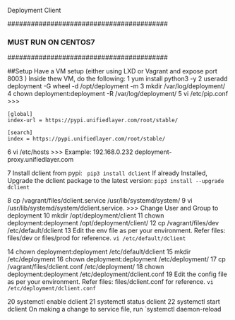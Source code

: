 Deployment Client

#########################################
###       MUST RUN ON CENTOS7         ###
#########################################

##Setup
Have a VM setup (either using LXD or Vagrant and expose port 8003 )
Inside thew VM, do the following:
1  yum install python3 -y
2  useradd deployment -G wheel -d /opt/deployment -m
3  mkdir  /var/log/deployment/
4  chown deployment:deployment -R /var/log/deployment/
5  vi /etc/pip.conf >>>

    [global]
    index-url = https://pypi.unifiedlayer.com/root/stable/

    [search]
    index = https://pypi.unifiedlayer.com/root/stable/


6  vi /etc/hosts >>>
    <host system IP address> <deployment proxy hostname >
    Example: 192.168.0.232 deployment-proxy.unifiedlayer.com

7  Install dclient from pypi:
   ` pip3 install dclient`
    If already Installed, Upgrade the dclient package to the latest version:
    `pip3 install --upgrade dclient`

8  cp /vagrant/files/dclient.service /usr/lib/systemd/system/
9  vi /usr/lib/systemd/system/dclient.service. >>> Change User and Group to deployment
10  mkdir /opt/deployment/client
11  chown deployment:deployment /opt/deployment/client/
12  cp /vagrant/files/dev /etc/default/dclient
13  Edit the env file as per your environment. Refer files: files/dev or files/prod for reference.
    `vi /etc/default/dclient`

14  chown deployment:deployment /etc/default/dclient
15  mkdir /etc/deployment
16  chown deployment:deployment /etc/deployment/
17  cp /vagrant/files/dclient.conf /etc/deployment/
18  chown deployment:deployment /etc/deployment/dclient.conf
19  Edit the config file as per your environment. Refer files: files/dclient.conf for reference.
    `vi /etc/deployment/dclient.conf`

20  systemctl enable dclient
21  systemctl status dclient
22  systemctl start dclient
On making a change to service file, run `systemctl daemon-reload
